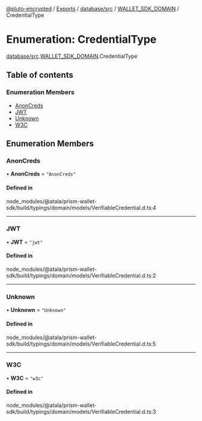 [@pluto-encrypted](../README.md) / [Exports](../modules.md) / [database/src](../modules/database_src.md) / [WALLET\_SDK\_DOMAIN](../modules/database_src.WALLET_SDK_DOMAIN.md) / CredentialType

# Enumeration: CredentialType

[database/src](../modules/database_src.md).[WALLET\_SDK\_DOMAIN](../modules/database_src.WALLET_SDK_DOMAIN.md).CredentialType

## Table of contents

### Enumeration Members

- [AnonCreds](database_src.WALLET_SDK_DOMAIN.CredentialType.md#anoncreds)
- [JWT](database_src.WALLET_SDK_DOMAIN.CredentialType.md#jwt)
- [Unknown](database_src.WALLET_SDK_DOMAIN.CredentialType.md#unknown)
- [W3C](database_src.WALLET_SDK_DOMAIN.CredentialType.md#w3c)

## Enumeration Members

### AnonCreds

• **AnonCreds** = ``"AnonCreds"``

#### Defined in

node_modules/@atala/prism-wallet-sdk/build/typings/domain/models/VerifiableCredential.d.ts:4

___

### JWT

• **JWT** = ``"jwt"``

#### Defined in

node_modules/@atala/prism-wallet-sdk/build/typings/domain/models/VerifiableCredential.d.ts:2

___

### Unknown

• **Unknown** = ``"Unknown"``

#### Defined in

node_modules/@atala/prism-wallet-sdk/build/typings/domain/models/VerifiableCredential.d.ts:5

___

### W3C

• **W3C** = ``"w3c"``

#### Defined in

node_modules/@atala/prism-wallet-sdk/build/typings/domain/models/VerifiableCredential.d.ts:3
